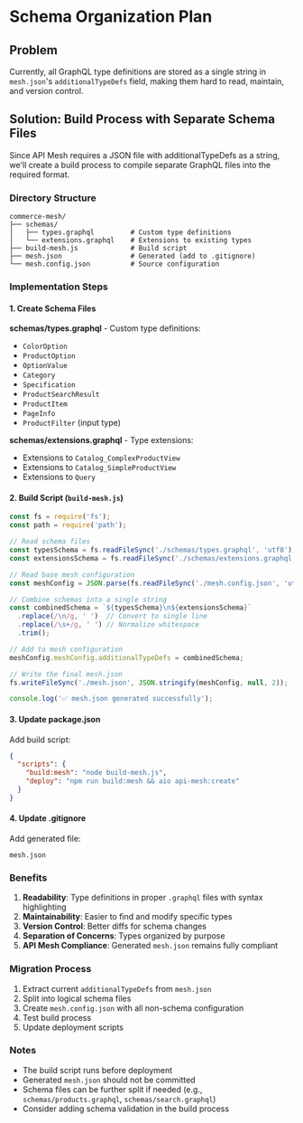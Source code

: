 # Schema Organization Plan

## Problem
Currently, all GraphQL type definitions are stored as a single string in `mesh.json`'s `additionalTypeDefs` field, making them hard to read, maintain, and version control.

## Solution: Build Process with Separate Schema Files

Since API Mesh requires a JSON file with additionalTypeDefs as a string, we'll create a build process to compile separate GraphQL files into the required format.

### Directory Structure
```
commerce-mesh/
├── schemas/
│   ├── types.graphql         # Custom type definitions
│   └── extensions.graphql    # Extensions to existing types
├── build-mesh.js             # Build script
├── mesh.json                 # Generated (add to .gitignore)
└── mesh.config.json          # Source configuration
```

### Implementation Steps

#### 1. Create Schema Files

**schemas/types.graphql** - Custom type definitions:
- `ColorOption`
- `ProductOption`
- `OptionValue`
- `Category`
- `Specification`
- `ProductSearchResult`
- `ProductItem`
- `PageInfo`
- `ProductFilter` (input type)

**schemas/extensions.graphql** - Type extensions:
- Extensions to `Catalog_ComplexProductView`
- Extensions to `Catalog_SimpleProductView`
- Extensions to `Query`

#### 2. Build Script (`build-mesh.js`)

```javascript
const fs = require('fs');
const path = require('path');

// Read schema files
const typesSchema = fs.readFileSync('./schemas/types.graphql', 'utf8');
const extensionsSchema = fs.readFileSync('./schemas/extensions.graphql', 'utf8');

// Read base mesh configuration
const meshConfig = JSON.parse(fs.readFileSync('./mesh.config.json', 'utf8'));

// Combine schemas into a single string
const combinedSchema = `${typesSchema}\n${extensionsSchema}`
  .replace(/\n/g, ' ')  // Convert to single line
  .replace(/\s+/g, ' ') // Normalize whitespace
  .trim();

// Add to mesh configuration
meshConfig.meshConfig.additionalTypeDefs = combinedSchema;

// Write the final mesh.json
fs.writeFileSync('./mesh.json', JSON.stringify(meshConfig, null, 2));

console.log('✅ mesh.json generated successfully');
```

#### 3. Update package.json

Add build script:
```json
{
  "scripts": {
    "build:mesh": "node build-mesh.js",
    "deploy": "npm run build:mesh && aio api-mesh:create"
  }
}
```

#### 4. Update .gitignore

Add generated file:
```
mesh.json
```

### Benefits

1. **Readability**: Type definitions in proper `.graphql` files with syntax highlighting
2. **Maintainability**: Easier to find and modify specific types
3. **Version Control**: Better diffs for schema changes
4. **Separation of Concerns**: Types organized by purpose
5. **API Mesh Compliance**: Generated `mesh.json` remains fully compliant

### Migration Process

1. Extract current `additionalTypeDefs` from `mesh.json`
2. Split into logical schema files
3. Create `mesh.config.json` with all non-schema configuration
4. Test build process
5. Update deployment scripts

### Notes

- The build script runs before deployment
- Generated `mesh.json` should not be committed
- Schema files can be further split if needed (e.g., `schemas/products.graphql`, `schemas/search.graphql`)
- Consider adding schema validation in the build process